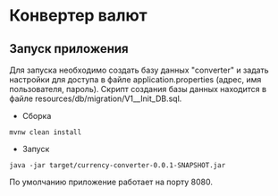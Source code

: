# Конвертер валют

## Запуск приложения
Для запуска необходимо создать базу данных "converter" и задать настройки для доступа в файле application.properties (адрес, имя пользователя, пароль). 
Скрипт создания базы данных находится в файле resources/db/migration/V1__Init_DB.sql.

- Сборка

```
mvnw clean install
```

- Запуск
```
java -jar target/currency-converter-0.0.1-SNAPSHOT.jar
```

По умолчанию приложение работает на порту 8080.
